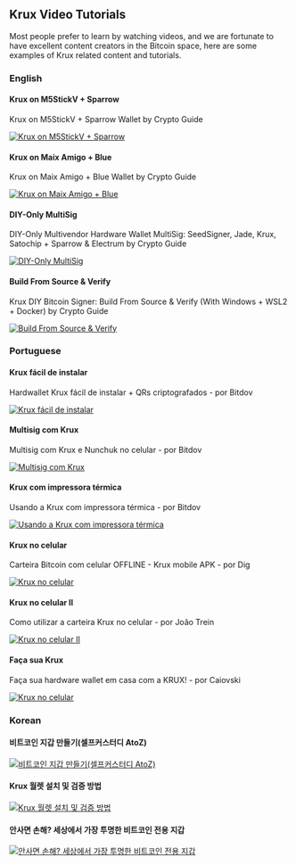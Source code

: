 ## Krux Video Tutorials

Most people prefer to learn by watching videos, and we are fortunate to have excellent content creators in the Bitcoin space, here are some examples of Krux related content and tutorials.

### English

#### Krux on M5StickV + Sparrow

Krux on M5StickV + Sparrow Wallet by Crypto Guide

[![Krux on M5StickV + Sparrow](https://img.youtube.com/vi/rsdvmIcucwQ/0.jpg)](https://www.youtube.com/watch?v=rsdvmIcucwQ1)

#### Krux on Maix Amigo + Blue

Krux on Maix Amigo + Blue Wallet by Crypto Guide

[![Krux on Maix Amigo + Blue](https://img.youtube.com/vi/EtV_Iw6a0O0/0.jpg)](https://www.youtube.com/watch?v=EtV_Iw6a0O0)

#### DIY-Only MultiSig

DIY-Only Multivendor Hardware Wallet MultiSig: SeedSigner, Jade, Krux, Satochip + Sparrow & Electrum by Crypto Guide

[![DIY-Only MultiSig](https://img.youtube.com/vi/JfK2m8ucuxU/0.jpg)](https://www.youtube.com/watch?v=JfK2m8ucuxU)

#### Build From Source & Verify

Krux DIY Bitcoin Signer: Build From Source & Verify (With Windows + WSL2 + Docker) by Crypto Guide

[![Build From Source & Verify](https://img.youtube.com/vi/Vmr_TFy2TfQ/0.jpg)](https://www.youtube.com/watch?v=Vmr_TFy2TfQ)

### Portuguese

#### Krux fácil de instalar
Hardwallet Krux fácil de instalar + QRs criptografados - por Bitdov

[![Krux fácil de instalar](https://img.youtube.com/vi/YbV6_p_eti4/0.jpg)](https://www.youtube.com/watch?v=YbV6_p_eti4)


#### Multisig com Krux
Multisig com Krux e Nunchuk no celular - por Bitdov

[![Multisig com Krux](https://img.youtube.com/vi/Gdynhj6EnEg/0.jpg)](https://www.youtube.com/watch?v=Gdynhj6EnEg)

#### Krux com impressora térmica
Usando a Krux com impressora térmica - por Bitdov

[![Usando a Krux com impressora térmica](https://img.youtube.com/vi/Zajy7HAQiwE/0.jpg)](https://www.youtube.com/watch?v=Zajy7HAQiwE)

#### Krux no celular

Carteira Bitcoin com celular OFFLINE - Krux mobile APK - por Dig

[![Krux no celular](https://img.youtube.com/vi/CPEnTP7l_9Y/0.jpg)](https://www.youtube.com/watch?v=CPEnTP7l_9Y)

#### Krux no celular II

Como utilizar a carteira Krux no celular - por João Trein

[![Krux no celular II](https://img.youtube.com/vi/hhMYq75pAOc/0.jpg)](https://www.youtube.com/watch?v=hhMYq75pAOc)


#### Faça sua Krux

Faça sua hardware wallet em casa com a KRUX! - por Caiovski

[![Krux no celular](https://img.youtube.com/vi/1V6Lp0m8esc/0.jpg)](https://www.youtube.com/watch?v=1V6Lp0m8esc)

### Korean

#### 비트코인 지갑 만들기(셀프커스터디 AtoZ)
[![비트코인 지갑 만들기(셀프커스터디 AtoZ)](https://img.youtube.com/vi/NTsZCHbQXgc/0.jpg)](https://www.youtube.com/playlist?list=PLetYvN5q3ZS9m1sf7_MJ1It-t8O87xEeB)


#### Krux 월렛 설치 및 검증 방법

[![Krux 월렛 설치 및 검증 방법](https://img.youtube.com/vi/7H1bI0A2y0w/0.jpg)](https://www.youtube.com/watch?v=7H1bI0A2y0w)


#### 안사면 손해? 세상에서 가장 투명한 비트코인 전용 지갑

[![안사면 손해? 세상에서 가장 투명한 비트코인 전용 지갑](https://img.youtube.com/vi/1_JSJ1uzPzQ/0.jpg)](https://www.youtube.com/watch?v=1_JSJ1uzPzQ)